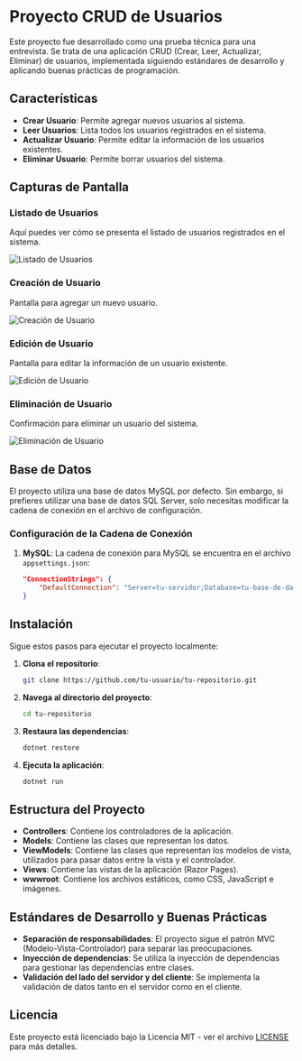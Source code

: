 # Proyecto CRUD de Usuarios

Este proyecto fue desarrollado como una prueba técnica para una entrevista. Se trata de una aplicación CRUD (Crear, Leer, Actualizar, Eliminar) de usuarios, implementada siguiendo estándares de desarrollo y aplicando buenas prácticas de programación.

## Características

- **Crear Usuario**: Permite agregar nuevos usuarios al sistema.
- **Leer Usuarios**: Lista todos los usuarios registrados en el sistema.
- **Actualizar Usuario**: Permite editar la información de los usuarios existentes.
- **Eliminar Usuario**: Permite borrar usuarios del sistema.

## Capturas de Pantalla

### Listado de Usuarios
Aquí puedes ver cómo se presenta el listado de usuarios registrados en el sistema.

![Listado de Usuarios](wwwroot/capturas-de-pantalla/listado-de-usuarios.png)

### Creación de Usuario
Pantalla para agregar un nuevo usuario.

![Creación de Usuario](wwwroot/capturas-de-pantalla/crear-usuario.png)

### Edición de Usuario
Pantalla para editar la información de un usuario existente.

![Edición de Usuario](wwwroot/capturas-de-pantalla/editar-usuario.png)

### Eliminación de Usuario
Confirmación para eliminar un usuario del sistema.

![Eliminación de Usuario](wwwroot/capturas-de-pantalla/eliminar-usuario.png)

## Base de Datos

El proyecto utiliza una base de datos MySQL por defecto. Sin embargo, si prefieres utilizar una base de datos SQL Server, solo necesitas modificar la cadena de conexión en el archivo de configuración.

### Configuración de la Cadena de Conexión

1. **MySQL**: La cadena de conexión para MySQL se encuentra en el archivo `appsettings.json`:
    ```json
    "ConnectionStrings": {
        "DefaultConnection": "Server=tu-servidor;Database=tu-base-de-datos;User=tu-usuario;Password=tu-contraseña;"
    }
    ```

## Instalación

Sigue estos pasos para ejecutar el proyecto localmente:

1. **Clona el repositorio**:
    ```bash
    git clone https://github.com/tu-usuario/tu-repositorio.git
    ```

2. **Navega al directorio del proyecto**:
    ```bash
    cd tu-repositorio
    ```

3. **Restaura las dependencias**:
    ```bash
    dotnet restore
    ```

4. **Ejecuta la aplicación**:
    ```bash
    dotnet run
    ```

## Estructura del Proyecto

- **Controllers**: Contiene los controladores de la aplicación.
- **Models**: Contiene las clases que representan los datos.
- **ViewModels**: Contiene las clases que representan los modelos de vista, utilizados para pasar datos entre la vista y el controlador.
- **Views**: Contiene las vistas de la aplicación (Razor Pages).
- **wwwroot**: Contiene los archivos estáticos, como CSS, JavaScript e imágenes.

## Estándares de Desarrollo y Buenas Prácticas

- **Separación de responsabilidades**: El proyecto sigue el patrón MVC (Modelo-Vista-Controlador) para separar las preocupaciones.
- **Inyección de dependencias**: Se utiliza la inyección de dependencias para gestionar las dependencias entre clases.
- **Validación del lado del servidor y del cliente**: Se implementa la validación de datos tanto en el servidor como en el cliente.

## Licencia

Este proyecto está licenciado bajo la Licencia MIT - ver el archivo [LICENSE](LICENSE) para más detalles.
